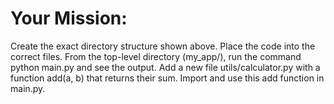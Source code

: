 # Your Mission:

Create the exact directory structure shown above.
Place the code into the correct files.
From the top-level directory (my_app/), run the command python main.py and see the output.
Add a new file utils/calculator.py with a function add(a, b) that returns their sum.
Import and use this add function in main.py.